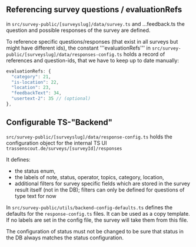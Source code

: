 ## Referencing survey questions / evaluationRefs

in `src/survey-public/[surveyslug]/data/survey.ts` and ...feedback.ts the question and possible responses of the survey are defined.

To reference specific questions/responses (that exist in all surveys but might have different ids), the constant '''evaluationRefs''' in `src/survey-public/[surveyslug]/data/responses-config.ts` holds a record of references and question-ids, that we have to keep up to date manually:

```js
evaluationRefs: {
  "category": 21,
  "is-location": 22,
  "location": 23,
  "feedbackText": 34,
  "usertext-2": 35 // (optional)
},
```

## Configurable TS-"Backend"

`src/survey-public/[surveyslug]/data/response-config.ts` holds the configuration object for the internal TS UI `trassenscout.de/surveys/[surveyId]/responses`

It defines:

- the status enum,
- the labels of note, status, operator, topics, category, location,
- additional filters for survey specific fields which are stored in the survey result itself (not in the DB); filters can only be defined for questions of type text for now

In `src/survey-public/utils/backend-config-defaults.ts` defines the defaults for the `response-config.ts` files. It can be used as a copy template. If no labels are set in the config file, the survey will take them from this file.

The configuration of status must not be changed to be sure that status in the DB always matches the status configuration.
